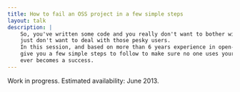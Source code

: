```yaml
---
title: How to fail an OSS project in a few simple steps
layout: talk
description: |
    So, you've written some code and you really don't want to bother with the fame, skinny jeans don't fit you or you
    just don't want to deal with those pesky users.
    In this session, and based on more than 6 years experience in open-source, I'll
    give you a few simple steps to follow to make sure no one uses your software, no one helps you build it and it never
    ever becomes a success.
---
```


Work in progress. Estimated availability: June 2013.
